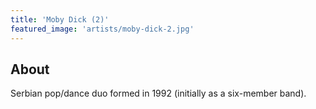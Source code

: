 ```yaml
---
title: 'Moby Dick (2)'
featured_image: 'artists/moby-dick-2.jpg'
---
```


## About

Serbian pop/dance duo formed in 1992 (initially as a six-member band).


